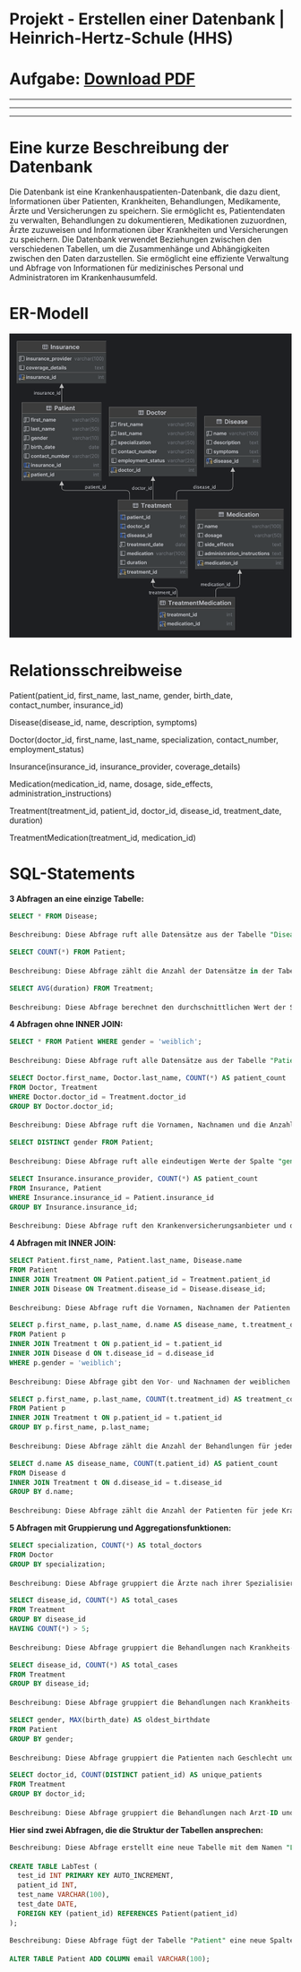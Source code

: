 # Projekt - Erstellen einer Datenbank | Heinrich-Hertz-Schule (HHS)

# Aufgabe: [Download PDF](./datenbankprojekt2.pdf)

---

***

___

# Eine kurze Beschreibung der Datenbank

Die Datenbank ist eine Krankenhauspatienten-Datenbank, die dazu dient, Informationen über Patienten, Krankheiten, Behandlungen, Medikamente, Ärzte und Versicherungen zu speichern. Sie ermöglicht es, Patientendaten zu verwalten, Behandlungen zu dokumentieren, Medikationen zuzuordnen, Ärzte zuzuweisen und Informationen über Krankheiten und Versicherungen zu speichern. Die Datenbank verwendet Beziehungen zwischen den verschiedenen Tabellen, um die Zusammenhänge und Abhängigkeiten zwischen den Daten darzustellen. Sie ermöglicht eine effiziente Verwaltung und Abfrage von Informationen für medizinisches Personal und Administratoren im Krankenhausumfeld.

# ER-Modell
![Screenshot](https://raw.githubusercontent.com/oskarkarol/krankenhauspatienten-datenbank/main/krankenhauspatienten.png)

# Relationsschreibweise

Patient(patient_id, first_name, last_name, gender, birth_date, contact_number, insurance_id)

Disease(disease_id, name, description, symptoms)

Doctor(doctor_id, first_name, last_name, specialization, contact_number, employment_status)

Insurance(insurance_id, insurance_provider, coverage_details)

Medication(medication_id, name, dosage, side_effects, administration_instructions)

Treatment(treatment_id, patient_id, doctor_id, disease_id, treatment_date, duration)

TreatmentMedication(treatment_id, medication_id)

# SQL-Statements

**3 Abfragen an eine einzige Tabelle:**

```sql
SELECT * FROM Disease;

Beschreibung: Diese Abfrage ruft alle Datensätze aus der Tabelle "Disease" ab.
```

```sql
SELECT COUNT(*) FROM Patient;

Beschreibung: Diese Abfrage zählt die Anzahl der Datensätze in der Tabelle "Patient".
```

```sql
SELECT AVG(duration) FROM Treatment;

Beschreibung: Diese Abfrage berechnet den durchschnittlichen Wert der Spalte "duration" in der Tabelle "Treatment".
```

**4 Abfragen ohne INNER JOIN:**

```sql
SELECT * FROM Patient WHERE gender = 'weiblich';

Beschreibung: Diese Abfrage ruft alle Datensätze aus der Tabelle "Patient" ab, bei denen das Geschlecht "weiblich" ist.
```

```sql
SELECT Doctor.first_name, Doctor.last_name, COUNT(*) AS patient_count
FROM Doctor, Treatment
WHERE Doctor.doctor_id = Treatment.doctor_id
GROUP BY Doctor.doctor_id;

Beschreibung: Diese Abfrage ruft die Vornamen, Nachnamen und die Anzahl der Patienten für jeden Arzt aus der Tabelle "Doctor" und der Tabelle "Treatment" ab.
```

```sql
SELECT DISTINCT gender FROM Patient;

Beschreibung: Diese Abfrage ruft alle eindeutigen Werte der Spalte "gender" aus der Tabelle "Patient" ab.
```

```sql
SELECT Insurance.insurance_provider, COUNT(*) AS patient_count
FROM Insurance, Patient
WHERE Insurance.insurance_id = Patient.insurance_id
GROUP BY Insurance.insurance_id;

Beschreibung: Diese Abfrage ruft den Krankenversicherungsanbieter und die Anzahl der Patienten für jeden Versicherungsanbieter aus der Tabelle "Insurance" und der Tabelle "Patient" ab.
```

**4 Abfragen mit INNER JOIN:**

```sql
SELECT Patient.first_name, Patient.last_name, Disease.name
FROM Patient
INNER JOIN Treatment ON Patient.patient_id = Treatment.patient_id
INNER JOIN Disease ON Treatment.disease_id = Disease.disease_id;

Beschreibung: Diese Abfrage ruft die Vornamen, Nachnamen der Patienten und den Namen der Krankheit für jeden Behandlungsdatensatz aus der Tabelle "Patient", der Tabelle "Treatment" und der Tabelle "Disease" ab.
```

```sql
SELECT p.first_name, p.last_name, d.name AS disease_name, t.treatment_date
FROM Patient p
INNER JOIN Treatment t ON p.patient_id = t.patient_id
INNER JOIN Disease d ON t.disease_id = d.disease_id
WHERE p.gender = 'weiblich';

Beschreibung: Diese Abfrage gibt den Vor- und Nachnamen der weiblichen Patienten zusammen mit dem Namen der Krankheit und dem Behandlungsdatum zurück.
```

```sql
SELECT p.first_name, p.last_name, COUNT(t.treatment_id) AS treatment_count
FROM Patient p
INNER JOIN Treatment t ON p.patient_id = t.patient_id
GROUP BY p.first_name, p.last_name;

Beschreibung: Diese Abfrage zählt die Anzahl der Behandlungen für jeden Patienten und gibt den Vornamen, Nachnamen und die Anzahl der Behandlungen zurück. Sie verwendet den INNER JOIN zwischen den Tabellen "Patient" und "Treatment" und gruppiert die Ergebnisse nach Vorname und Nachname des Patienten.
```

```sql
SELECT d.name AS disease_name, COUNT(t.patient_id) AS patient_count
FROM Disease d
INNER JOIN Treatment t ON d.disease_id = t.disease_id
GROUP BY d.name;

Beschreibung: Diese Abfrage zählt die Anzahl der Patienten für jede Krankheit in der Tabelle "Disease". Sie verwendet den INNER JOIN zwischen den Tabellen "Disease" und "Treatment", um die Krankheitsdaten mit den entsprechenden Behandlungsdaten zu verknüpfen. Anschließend wird die Anzahl der Patienten pro Krankheit gruppiert und zurückgegeben.
```

**5 Abfragen mit Gruppierung und Aggregationsfunktionen:**

```sql
SELECT specialization, COUNT(*) AS total_doctors
FROM Doctor
GROUP BY specialization;

Beschreibung: Diese Abfrage gruppiert die Ärzte nach ihrer Spezialisierung und zählt die Gesamtzahl der Ärzte pro Spezialisierung.
```

```sql
SELECT disease_id, COUNT(*) AS total_cases
FROM Treatment
GROUP BY disease_id
HAVING COUNT(*) > 5;

Beschreibung: Diese Abfrage gruppiert die Behandlungen nach Krankheits-ID und zählt die Anzahl der Fälle pro Krankheit. Es werden nur die Krankheiten zurückgegeben, die mehr als 5 Fälle haben.
```

```sql
SELECT disease_id, COUNT(*) AS total_cases
FROM Treatment
GROUP BY disease_id;

Beschreibung: Diese Abfrage gruppiert die Behandlungen nach Krankheits-ID und zählt die Anzahl der Fälle pro Krankheit.
```

```sql
SELECT gender, MAX(birth_date) AS oldest_birthdate
FROM Patient
GROUP BY gender;

Beschreibung: Diese Abfrage gruppiert die Patienten nach Geschlecht und gibt das älteste Geburtsdatum pro Geschlecht zurück.
```

```sql
SELECT doctor_id, COUNT(DISTINCT patient_id) AS unique_patients
FROM Treatment
GROUP BY doctor_id;

Beschreibung: Diese Abfrage gruppiert die Behandlungen nach Arzt-ID und zählt die Anzahl der eindeutigen Patienten pro Arzt.
```

**Hier sind zwei Abfragen, die die Struktur der Tabellen ansprechen:**

```sql
Beschreibung: Diese Abfrage erstellt eine neue Tabelle mit dem Namen "LabTest" und den entsprechenden Spalten.

CREATE TABLE LabTest (
  test_id INT PRIMARY KEY AUTO_INCREMENT,
  patient_id INT,
  test_name VARCHAR(100),
  test_date DATE,
  FOREIGN KEY (patient_id) REFERENCES Patient(patient_id)
);
```

```sql
Beschreibung: Diese Abfrage fügt der Tabelle "Patient" eine neue Spalte "email" hinzu.

ALTER TABLE Patient ADD COLUMN email VARCHAR(100);
```
